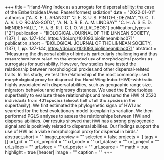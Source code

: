 +++
title = "Hand-Wing Index as a surrogate for dispersal ability: the case of the
   Emberizoidea (Aves: Passeriformes) radiation"
date = "2022-01-01"
authors = ["A. X. E. L. ARANGO", "J. E. S. U. S. PINTO-LEDEZMA", "O. C. T. A. V. I. O. ROJAS-SOTO", "A. N. D. R. E. A. M. LINDSAY", "C. H. A. S. E. D. MENDENHALL", "F. A. B. R. I. C. I. O. VILLALOBOS"]
publication_types = ["2"]
publication = "BIOLOGICAL JOURNAL OF THE LINNEAN SOCIETY, (137), 1, _pp. 137-144_, https://doi.org/10.1093/biolinnean/blac071"
publication_short = "BIOLOGICAL JOURNAL OF THE LINNEAN SOCIETY, (137), 1, _pp. 137-144_, https://doi.org/10.1093/biolinnean/blac071"
abstract = "Measuring the dispersal ability of birds is particularly challenging and
   thus researchers have relied on the extended use of morphological
   proxies as surrogates for such ability. However, few studies have tested
   the relationship between morphological proxies and other
   dispersal-related traits. In this study, we test the relationship of the
   most commonly used morphological proxy for dispersal-the Hand-Wing Index
   (HWI)-with traits highly associated with dispersal abilities, such as
   geographic range size, migratory behaviour and migratory distances. We
   used the Emberizoidea superfamily to evaluate these relationships and
   measured the HWI of 2520 individuals from 431 species (almost half of
   all the species in the superfamily). We first estimated the phylogenetic
   signal of HWI and searched for the best evolutionary model to explain
   its variation. We then performed PGLS analyses to assess the
   relationships between HWI and dispersal abilities. Our results showed
   that HWI has a strong phylogenetic signal and is positively related to
   dispersal abilities. Our findings support the use of HWI as a viable
   morphological proxy for dispersal in birds."
abstract_short = ""
image_preview = ""
selected = false
projects = []
tags = []
url_pdf = ""
url_preprint = ""
url_code = ""
url_dataset = ""
url_project = ""
url_slides = ""
url_video = ""
url_poster = ""
url_source = ""
math = true
highlight = true
[header]
image = ""
caption = ""
+++
